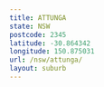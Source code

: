 ```yaml
---
title: ATTUNGA
state: NSW
postcode: 2345
latitude: -30.864342
longitude: 150.875031
url: /nsw/attunga/
layout: suburb
---
```

